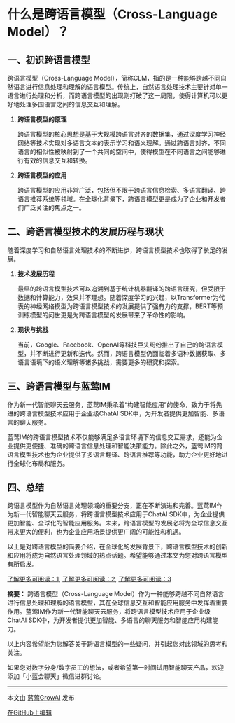 # 什么是跨语言模型（Cross-Language Model）？

## 一、初识跨语言模型

跨语言模型（Cross-Language Model），简称CLM，指的是一种能够跨越不同自然语言进行信息处理和理解的语言模型。传统上，自然语言处理技术主要针对单一语言进行处理和分析，而跨语言模型的出现则打破了这一局限，使得计算机可以更好地处理多国语言之间的信息交互和理解。

1. **跨语言模型的原理**
   
   跨语言模型的核心思想是基于大规模跨语言对齐的数据集，通过深度学习神经网络等技术实现对多语言文本的表示学习和语义理解。通过跨语言对齐，不同语言的相似性被映射到了一个共同的空间中，使得模型在不同语言之间能够进行有效的信息交互和转换。

2. **跨语言模型的应用**
   
   跨语言模型的应用非常广泛，包括但不限于跨语言信息检索、多语言翻译、跨语言推荐系统等领域。在全球化背景下，跨语言模型更是成为了企业和开发者们广泛关注的焦点之一。

## 二、跨语言模型技术的发展历程与现状

随着深度学习和自然语言处理技术的不断进步，跨语言模型技术也取得了长足的发展。 

1. **技术发展历程**
   
   最早的跨语言模型技术可以追溯到基于统计机器翻译的跨语言研究，但受限于数据和计算能力，效果并不理想。随着深度学习的兴起，以Transformer为代表的神经网络模型为跨语言模型技术的发展提供了强有力的支撑，BERT等预训练模型的问世更是为跨语言模型的发展带来了革命性的影响。

2. **现状与挑战**
   
   当前，Google、Facebook、OpenAI等科技巨头纷纷推出了自己的跨语言模型，并不断进行更新和迭代。然而，跨语言模型仍面临着多语种数据获取、多语言语境下的语义理解等诸多挑战，需要更多的研究和探索。

## 三、跨语言模型与蓝莺IM

作为新一代智能聊天云服务，蓝莺IM秉承着“构建智能应用”的使命，致力于将先进的跨语言模型技术应用于企业级ChatAI SDK中，为开发者提供更加智能、多语言的聊天服务。

蓝莺IM的跨语言模型技术不仅能够满足多语言环境下的信息交互需求，还能为企业提供更便捷、准确的跨语言信息处理和智能决策能力。除此之外，蓝莺IM的跨语言模型技术也为企业提供了多语言翻译、跨语言推荐等功能，助力企业更好地进行全球化布局和服务。

## 四、总结

跨语言模型作为自然语言处理领域的重要分支，正在不断演进和完善。蓝莺IM作为新一代智能聊天云服务，将跨语言模型技术应用于ChatAI SDK中，为企业提供更加智能、全球化的智能应用服务。未来，跨语言模型的发展必将为全球信息交互带来更大的便利，也为企业应用场景提供更广阔的可能性和机遇。

以上是对跨语言模型的简要介绍，在全球化的发展背景下，跨语言模型技术的创新和应用将成为自然语言处理领域的热点话题。希望能够通过本文为您对跨语言模型有所启发。

[了解更多可阅读：1](https://lanying.link/doc/xxxxx "1"), [了解更多可阅读：2](https://lanying.link/doc/xxxxx "2"), [了解更多可阅读：3](https://lanying.link/doc/xxxxx "3")

**摘要：** 跨语言模型（Cross-Language Model）作为一种能够跨越不同自然语言进行信息处理和理解的语言模型，其在全球信息交互和智能应用服务中发挥着重要作用。蓝莺IM作为新一代智能聊天云服务，将跨语言模型技术应用于企业级ChatAI SDK中，为开发者提供更加智能、多语言的聊天服务和智能应用构建能力。

以上内容希望能为您解答关于跨语言模型的一些疑问，并引起您对此领域的思考和关注。

如果您对数字分身/数字员工的想法，或者希望第一时间试用智能聊天产品，欢迎添加「小蓝会聊天」微信进群讨论。

---
本文由 [蓝莺GrowAI](https://www.lanyingim.com) 发布

[在GitHub上编辑](#)
